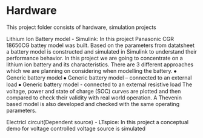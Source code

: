 # Hardware
 This project folder consists of hardware, simulation projects
 
 Lithium Ion Battery model - Simulink:
In this project Panasonic CGR 18650CG battey model was built. Based on the parameters from datatsheet a battery model is constructed and simulated in Simulink to understand their performance behavior. In this project we are going to concentrate on a lithium ion battery and its characteristics. There are 3 different approaches which we are planning on considering when modelling the battery.
⦁	Generic battery model 
⦁	Generic battery model – connected to an external load
⦁	Generic battery model - connected to an external resistive load 
The voltage, power and state of charge (SOC) curves are plotted and then compared to check their validity with real world operation.  A Thevenin based model is also developed and checked with the same operating parameters.

 Electricl circuit(Dependent source) - LTspice:
 In this project a conceptual demo for voltage controlled voltage source is simulated 
